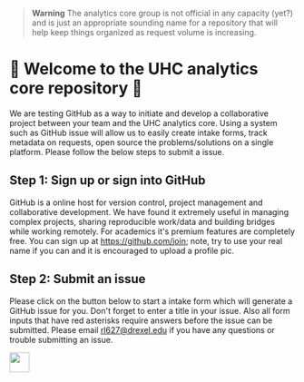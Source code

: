 > **Warning** The analytics core group is not official in any capacity (yet?) and is just an appropriate sounding name for a repository that will help keep things organized as request volume is increasing. 

# 👋 Welcome to the UHC analytics core repository 👋

We are testing GitHub as a way to initiate and develop a collaborative project between your team and the UHC analytics core. Using a system such as GitHub issue will allow us to easily create intake forms, track metadata on requests, open source the problems/solutions on a single platform. Please follow the below steps to submit a issue.

## Step 1: Sign up or sign into GitHub

GitHub is a online host for version control, project management and collaborative development. We have found it extremely useful in managing complex projects, sharing reproducible work/data and building bridges while working remotely. For academics it's premium features are completely free. You can sign up at https://github.com/join; note, try to use your real name if you can and it is encouraged to upload a profile pic.


## Step 2: Submit an issue

Please click on the button below to start a intake form which will generate a GitHub issue for you. Don't forget to enter a title in your issue. Also all form inputs that have red asterisks require answers before the issue can be submitted. Please email rl627@drexel.edu if you have any questions or trouble submitting an issue.

[<img src="https://user-images.githubusercontent.com/45013044/182398442-f72afb38-161f-497d-b342-b5cacfa7adb2.png" height="35"/>](https://github.com/Drexel-UHC/analytics-core/issues/new?assignees=&labels=&template=request.yml)

